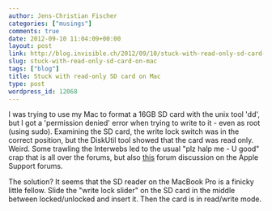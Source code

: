 ```yaml
---
author: Jens-Christian Fischer
categories: ["musings"]
comments: true
date: 2012-09-10 11:04:09+00:00
layout: post
link: http://blog.invisible.ch/2012/09/10/stuck-with-read-only-sd-card-on-mac/
slug: stuck-with-read-only-sd-card-on-mac
tags: ["blog"]
title: Stuck with read-only SD card on Mac
type: post
wordpress_id: 12068
---
```


I was trying to use my Mac to format a 16GB SD card with the unix tool 'dd', but I got a 'permission denied' error when trying to write to it - even as root (using sudo). Examining the SD card, the write lock switch was in the correct position, but the DiskUtil tool showed that the card was read only. Weird. Some trawling the Interwebs led to the usual "plz halp me - U good" crap that is all over the forums, but also [this](https://discussions.apple.com/thread/2166984?start=0&tstart=0) forum discussion on the Apple Support forums.

The solution? It seems that the SD reader on the MacBook Pro is a finicky little fellow. Slide the "write lock slider" on the SD card in the middle between locked/unlocked and insert it. Then the card is in read/write mode.


